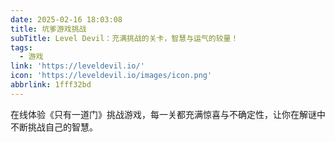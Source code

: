```yaml
---
date: 2025-02-16 18:03:08
title: 坑爹游戏挑战
subTitle: Level Devil：充满挑战的关卡，智慧与运气的较量！
tags:
  - 游戏
link: 'https://leveldevil.io/'
icon: 'https://leveldevil.io/images/icon.png'
abbrlink: 1fff32bd
---
```


在线体验《只有一道门》挑战游戏，每一关都充满惊喜与不确定性，让你在解谜中不断挑战自己的智慧。